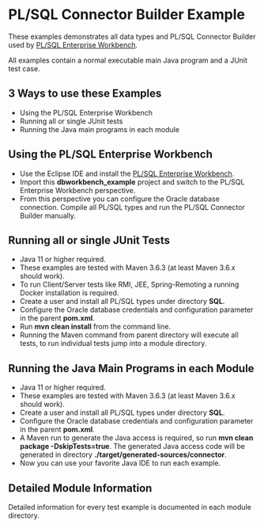 # PL/SQL Connector Builder Example

These examples demonstrates all data types and PL/SQL Connector Builder used by [PL/SQL Enterprise Workbench](http://jr-database-tools.com).

All examples contain a normal executable main Java program and a JUnit test case.

## 3 Ways to use these Examples
- Using the PL/SQL Enterprise Workbench
- Running all or single JUnit tests
- Running the Java main programs in each module

## Using the PL/SQL Enterprise Workbench
- Use the Eclipse IDE and install the [PL/SQL Enterprise Workbench](http://jr-database-tools.com).
- Import this  __dbworkbench_example__  project and switch to the PL/SQL Enterprise Workbench perspective.
- From this perspective you can configure the Oracle database connection. Compile all PL/SQL types and run the PL/SQL Connector Builder manually.

## Running all or single JUnit Tests
- Java 11 or higher required.
- These examples are tested with Maven 3.6.3 (at least Maven 3.6.x should work).
- To run Client/Server tests like RMI, JEE, Spring-Remoting a running Docker installation is required. 
- Create a user and install all PL/SQL types under directory **SQL**.
- Configure the Oracle database credentials and configuration parameter in the parent **pom.xml**.
- Run **mvn clean install** from the command line.
- Running the Maven command from parent directory will execute all tests, to run individual tests jump into a module directory.

## Running the Java Main Programs in each Module
- Java 11 or higher required.
- These examples are tested with Maven 3.6.3 (at least Maven 3.6.x should work).
- Create a user and install all PL/SQL types under directory **SQL**.
- Configure the Oracle database credentials and configuration parameter in the parent **pom.xml**.
- A Maven run to generate the Java access is required, so run **mvn clean package -DskipTests=true**. The generated Java access code will be generated in directory **./target/generated-sources/connector**.
- Now you can use your favorite Java IDE to run each example.

## Detailed Module Information
Detailed information for every test example is documented in each module directory.
